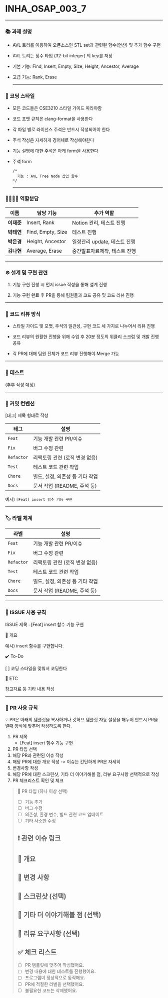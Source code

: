 # INHA_OSAP_003_7
<hr>

### 📚 과제 설명

- AVL 트리를 이용하여 오픈소스인 STL set과 관련된 함수(연산) 및 추가 함수 구현
- AVL 트리는 정수 타입 (32-bit integer) 의 key를 저장
- 기본 기능: Find, Insert, Empty, Size, Height, Ancestor, Average
- 고급 기능: Rank, Erase

  <hr>

### 🎨 코딩 스타일

- 모든 코드들은 CSE3210 스타일 가이드 따라야함
- 코드 포맷 규칙은 clang-format을 사용한다
- 각 파일 별로 라이선스 주석은 반드시 작성되어야 한다
- 주석 작성은 자세하게 경어체로 작성해야한다
- 기능 설명에 대한 주석은 아래 form을 사용한다
- 주석 form
    ```
    /*
      기능 : AVL Tree Node 삽입 함수
    */
    ```

     <hr>

### 👨‍👨‍👦‍👦 역할분담

| 이름      | 담당 기능             | 추가 역할               |
| ------- | ----------------- | ------------------- |
| **이재준** | Insert, Rank      | Notion 관리, 테스트 진행   |
| **박태연** | Find, Empty, Size | 테스트 진행              |
| **박은경** | Height, Ancestor  | 일정관리 update, 테스트 진행 |
| **김나현** | Average, Erase    | 중간발표자료제작, 테스트 진행    |

 <hr>
 
### ⚙️ 설계 및 구현 관련

1. 기능 구현 진행 시 먼저 issue 작성을 통해 설계 진행

2. 기능 구현 완료 후 PR을 통해 팀원들과 코드 공유 및 코드 리뷰 진행

 <hr>

### 💬 코드 리뷰 방식

- 스타일 가이드 및 포맷, 주석의 일관성, 구현 코드 세 가지로 나누어서 리뷰 진행

- 코드 리뷰의 원활한 진행을 위해 수업 후 20분 정도의 위클리 스크럼 및 개발 진행 공유

- 각 PR에 대해 팀원 전체가 코드 리뷰 진행해야 Merge 가능

 <hr>

### 🧪 테스트

(추후 작성 예정)
 <hr>
 
### 🧾 커밋 컨벤션

[태그] 제목 형태로 작성

| 태그        | 설명                   |
| ---------- | -------------------- |
| `Feat`     | 기능 개발 관련 PR/이슈       |
| `Fix`      | 버그 수정 관련             |
| `Refactor` | 리팩토링 관련 (로직 변경 없음)   |
| `Test`     | 테스트 코드 관련 작업         |
| `Chore`    | 빌드, 설정, 의존성 등 기타 작업  |
| `Docs`     | 문서 작업 (README, 주석 등) |

예시) `[Feat] insert 함수 기능 구현`
 <hr>
 
### 🏷️ 라벨 체계

| 라벨         | 설명                   |
| ---------- | -------------------- |
| `Feat`     | 기능 개발 관련 PR/이슈       |
| `Fix`      | 버그 수정 관련             |
| `Refactor` | 리팩토링 관련 (로직 변경 없음)   |
| `Test`     | 테스트 코드 관련 작업         |
| `Chore`    | 빌드, 설정, 의존성 등 기타 작업  |
| `Docs`     | 문서 작업 (README, 주석 등) |

 <hr>
 
### 🧩 ISSUE 사용 규칙

ISSUE 제목 : [Feat] insert 함수 기능 구현

📝 개요

예시) insert 함수를 구현합니다.

✔️ To-Do

[ ] 코딩 스타일을 맞춰서 코딩한다

👀 ETC

참고자료 등 기타 내용 작성
 <hr>
 
### 🔁 PR 사용 규칙

💡 PR은 아래의 템플릿을 복사하거나 깃허브 템플릿 자동 설정을 해두어 반드시 PR을 열때 양식에 맞추어 작성하도록 한다.

1. PR 제목
    - [Feat] insert 함수 기능 구현
2. PR 타입 선택
3. 해당 PR과 관련된 이슈 작성
4. 해당 PR에 대한 개요 작성 -> 이슈는 간단하게 PR은 자세히
5. 변경사항 작성
6. 해당 PR에 대한 스크린샷, 기타 더 이야기해볼 점, 리뷰 요구사항 선택적으로 작성
7. PR 체크리스트 확인 및 체크

> 📍 PR 타입 (하나 이상 선택)
> 
> - [ ]  기능 추가
> - [ ]  버그 수정
> - [ ]  의존성, 환경 변수, 빌드 관련 코드 업데이트
> - [ ]  기타 사소한 수정
> 
> ## ❗️ 관련 이슈 링크
> 
> ## 📌 개요
> 
> ## 🔁 변경 사항
> 
> ## 📸 스크린샷 (선택)
> 
> ## 👀 기타 더 이야기해볼 점 (선택)
> 
> ## 💬 리뷰 요구사항 (선택)
> 
> ## ✅ 체크 리스트
> 
> - [ ]  PR 템플릿에 맞추어 작성했어요.
> - [ ]  변경 내용에 대한 테스트를 진행했어요.
> - [ ]  프로그램이 정상적으로 동작해요.
> - [ ]  PR에 적절한 라벨을 선택했어요.
> - [ ]  불필요한 코드는 삭제했어요.
